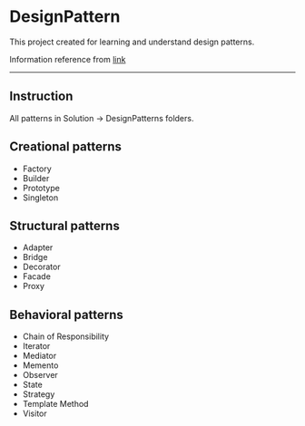<h1>DesignPattern</h1>

<p>This project created for learning and understand design patterns.</p>
<p>Information reference from <a href='https://saladpuk.gitbook.io/learn/software-design/designpatterns'>link</a></p>

<hr />

<h2>Instruction</h2>
<p>All patterns in Solution -> DesignPatterns folders.</p>

<h2>Creational patterns</h2>
<ul>
	<li>Factory</li>
	<li>Builder</li>
	<li>Prototype</li>
	<li>Singleton</li>
</ul>

<h2>Structural patterns</h2>
<ul>
	<li>Adapter</li>
	<li>Bridge</li>
	<li>Decorator</li>
	<li>Facade</li>
	<li>Proxy</li>
</ul>

<h2>Behavioral patterns</h2>
<ul>
	<li>Chain of Responsibility</li>
	<li>Iterator</li>
	<li>Mediator</li>
	<li>Memento</li>
	<li>Observer</li>
	<li>State</li>
	<li>Strategy</li>
	<li>Template Method</li>
	<li>Visitor</li>
</ul>